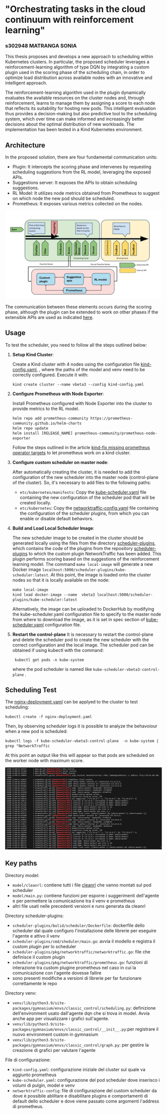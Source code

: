 
# "Orchestrating tasks in the cloud continuum with reinforcement learning"
### s302948 MATRANGA SONIA 

This thesis proposes and develops a new approach to scheduling within Kubernetes clusters. In particular, the proposed scheduler leverages a reinforcement-learning algorithm of type DQN by integrating a custom plugin used in the scoring phase of the scheduling chain, in order to optimize load distribution across available nodes with an innovative and intelligent approach.

The reinforcement-learning algorithm used in the plugin dynamically evaluates the available resources on the cluster nodes and, through reinforcement, learns to manage them by assigning a score to each node that reflects its suitability for hosting new pods. This intelligent evaluation thus provides a decision-making but also predictive tool to the scheduling system, which over time can make informed and increasingly better decisions about the optimal distribution of new workloads. The implementation has been tested in a Kind Kubernetes environment.

## Architecture

In the proposed solution, there are four fundamental communication units:

- Plugin: It intercepts the scoring phase and intervenes by requesting scheduling suggestions from the RL model, leveraging the exposed APIs.
- Suggestions server: It exposes the APIs to obtain scheduling suggestions.
- RL Model: It utilizes node metrics obtained from Prometheus to suggest on which node the new pod should be scheduled.
- Prometheus: It exposes various metrics collected on the nodes.

![Architettura](./img/Architettura.jpg)

The communication between these elements occurs during the scoring phase, although the plugin can be extended to work on other phases if the extensible APIs are used as indicated [here](https://kubernetes.io/docs/concepts/scheduling-eviction/scheduling-framework/#interfaces).

## Usage

To test the scheduler, you need to follow all the steps outlined below:

1. **Setup Kind Cluster**:

   Create a Kind cluster with 4 nodes using the configuration file [kind-config.yaml](kind-config.yaml), , where the paths of the model and venv need to be correctly configured. Execute it with:
   ```
   kind create cluster --name vbeta3 --config kind-config.yaml
   ```

3. **Configure Prometheus with Node Exporter**:

   Install Prometheus configured with Node Exporter into the cluster to provide metrics to the RL model.
   ```
   helm repo add prometheus-community https://prometheus-community.github.io/helm-charts
   helm repo update
   helm install [RELEASE_NAME] prometheus-community/prometheus-node-exporter
   ```
   Follow the steps outlined in the article [kind-fix missing prometheus operator targets](https://medium.com/@charled.breteche/kind-fix-missing-prometheus-operator-targets-1a1ff5d8c8ad) to let prometheus work on a kind cluster.

4. **Configure custom scheduler on master node**:

    After automatically creating the cluster, it is needed to add the configuration of the new scheduler into the master node (control-plane of the cluster).
   So, it's necessary to add files to the following paths:
   - `etc/kubernetes/manifests`: Copy the [kube-scheduler.yaml](../kube-scheduler.yaml) file containing the new configuration of the scheduler pod that will be created locally.
   - `etc/kubernetes`: Copy the [networktraffic-config.yaml](../networktraffic-config.yaml) file containing the configuration of the scheduler plugins, from which you can enable or disable default behaviors.

5. **Build and Load Local Scheduler Image**:

    The new scheduler image to be created in the cluster should be generated locally using the files from the directory [scheduler-plugins](scheduler-plugins), which contains the code of the plugins from the repository [scheduler-plugins](https://github.com/kubernetes-sigs/scheduler-plugins) to which the custom plugin NetworkTraffic has been added. This plugin performs scoring based on the suggestions of the reinforcement learning model.
   The command `make local-image` will generate a new Docker image `localhost:5000/scheduler-plugins/kube-scheduler:latest`.
   At this point, the image is loaded onto the cluster nodes so that it is locally available on the node:
   ```
   make local-image
   kind load docker-image --name  vbeta3 localhost:5000/scheduler-plugins/kube-scheduler:latest
   ```
   Alternatively, the image can be uploaded to DockerHub by modifying the kube-scheduler.yaml configuration file to specify to the master node from where to download the image, as it is set in spec section of [kube-scheduler.yaml](../kube-scheduler.yaml) configuration file.

6. **Restart the control-plane**
   It is necessary to restart the control-plane and delete the scheduler pod to create the new scheduler with the correct configuration and the local image. The scheduler pod can be obtained if using kubectl with the command:
   ```
    kubectl get pods -n kube-system
   ```
   where the pod scheduler is named like `kube-scheduler-vbeta3-control-plane` .


## Scheduling Test

The [nginx-deployment.yaml](../nginx-deployment.yaml) can be applyed to the cluster to test scheduling: 
   ```
   kubectl create -f nginx-deployment.yaml
   ```
Then, by observing scheduler logs it is possible to analyze the behavoiour when a new pod is scheduled:
   ```
   kubectl logs -f kube-scheduler-vbeta3-control-plane  -n kube-system | grep "NetworkTraffic
   ```
At this point an output like this will appear so that pods are scheduled on the worker node with maximum score.

![Screenshot](./img/Screenshot.jpg)

## Key paths

Directory model:
- `model/cleanrl`: contiene tutti i file [cleanrl](https://docs.cleanrl.dev/) che vanno montati sul pod scheduler
- `model/main.py`: contiene funzioni per esporre i suggerimenti dell'agente e per permettere la comunicazione tra il venv e prometheus
- altri file usati nelle precedenti versioni e runs generata da cleanrl

Directory scheduler-plugins:
- `scheduler-plugins/bulid/scheduler/Dockerfile`: dockerfile dello scheduler dal quale configuro l'installazione delle librerie per eseguire l'agente e attivo il venv
- `scheduler-plugins/cmd/sheduler/main.go`: avvia il modello e registra il custom plugin per lo scheduler
- `scheduler-plugins/pkg/networktraffic/networktraffic.go`: file che definisce il custom plugin
- `scheduler-plugins/pkg/networktraffic/prometheus.go`: funzioni di interazione tra custom plugine  prometheus nel caso in cui la comunicazione con l'agente dovesse fallire
- sono presenti modifiche a versioni di librerie per far funzionare correttamente le repo

Directory venv:
- `venv/lib/python3.9/site-packages/gymnasium/envs/classic_control/scheduling.py`: definizione dell'environment usato dall'agente dqn che si trova in model. Avvia anche app per visualizzare i grafici sull'agente.
- `venv/lib/python3.9/site-packages/gymnasium/envs/classic_control/__init__.py`:per registrare il nuovo environment custom in gymnasium
- `venv/lib/python3.9/site-packages/gymnasium/envs/classic_control/graph.py`: per gestire la creazione di grafici per valutare l'agente


File di configurazione:
- `kind-config.yaml`: configurazione iniziale del cluster sul quale va aggiunto prometheus
- `kube-scheduler.yaml`: configurazione del pod scheduler dove inserisco i volumi di pulgin, model e venv
- `networktraffic-config`: file di configurazione del custom scheduler da dove è possibile abliltare e disabilitare plugins e comportamenti di default dello scheduler e dove viene passato come argomenti l'address di prometheus.

 
 




